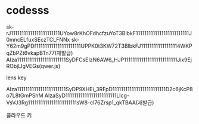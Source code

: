 # codesss


sk-rJ11111111111111111111111UYow8rKhOFdhcfzuYoT3BlbkF1111111111111111111111111J0mncELfuxSEczTCLFNNx
sk-Y62m9gPDf111111111111111111111UPPK0t3KW72T3BlbkFJ111111111111111114WKPqZbPZt6vkapBTn77(재발급)
AIza11111111111111111111111SyDFCsEIzN6AW6_HJP1111111111111111111111111Jix9EjRObjLIgVEGs(qwer.js)


lens key


AIza11111111111111111111111SyDP9XHEi_3RFpD1111111111111111111111111D2c6jKcP8o7L8tGmPShM
AIzaSyD111111111111111111111111LIcg-VsVJ3Rg11111111111111111111111sW8-cI76Zrsp1_qkTBAA(재발급)


클라우드 키



<!DOCTYPE html>
<html lang="en">

<head>
    <meta charset="UTF-8">
    <meta name="viewport" content="width=device-width, initial-scale=1.0">
    <script src="https://code.jquery.com/jquery-3.7.1.js"></script>
    <link href="https://cdn.jsdelivr.net/npm/bootstrap@5.3.1/dist/css/bootstrap.min.css" rel="stylesheet">
    <script src="https://cdn.jsdelivr.net/npm/bootstrap@5.3.1/dist/js/bootstrap.bundle.min.js"></script>
    <script src="https://ajax.googleapis.com/ajax/libs/jquery/2.2.2/jquery.min.js"></script>
    <script src="https://code.jquery.com/jquery-3.7.1.js"></script>
    <style>
        .fakeimg {
            height: 200px;
            background: #aaa;
        }

        body {
            background-color: rgb(52, 52, 57);
            color: white;
            margin: 0;
        }

        .nav {
            height: 60px;
            border-bottom: 1px solid black;
            display: flex;
            align-items: center;
            justify-content: space-between;
            background-color: #2a2a30;
            margin: 0;
            padding: 0 20px;
        }

        .nav-right-items {
            display: flex;
        }

        .nav-item,
        .company-name {
            color: rgb(255, 255, 255);
        }

        .nav-item {
            margin-left: 10px;
        }

        .company-name {
            margin-left: 20px;
            font-weight: bold;
        }

        .title {
            text-align: center;
            font-size: 3.5rem;
            margin-top: 80px;
            display: flex;
            align-items: center;
            justify-content: center;
        }

        .title img {
            max-width: 100px;
            max-height: 100px;
            margin-right: 20px;
        }

        .subtitle {
            text-align: center;
            font-size: 1.25rem;
            font-weight: 300;
        }

        .main {
            display: flex;
            flex-direction: column;
            align-items: center;
            justify-content: center;
            margin-right: 50px;
            margin-top: -15px;
        }

        .prices {
            display: flex;
            justify-content: center;
            align-items: center;
            flex-direction: row;
            gap: 20px;
        }

        .price-item {
            position: relative;
            width: 300px;
            height: 300px;
            border: 1px solid rgb(129, 127, 127);
            margin: 20px;
            border-radius: 4px;
            background-color: rgb(255, 255, 255);
            background-position: center;
            background-size: cover;
            background-repeat: no-repeat;
            border-radius: 20px;
        }

        .price-item-title {
            font-size: 1.5rem;
            background: rgb(232, 234, 237);
            text-align: center;
            height: 53px;
            line-height: 53px;
            border-bottom: 1px solid black;
            color: black;
        }

        .price-item-button {
            padding: .5rem 1rem;
            font-size: 1.25rem;
            line-height: 1.5;
            border-radius: .3rem;
            color: #ff0000;
            background-color: transparent;
            background-image: none;
            border-color: #000000;
            position: relative;
            left: -85px;
            margin-top: 0px;
            transform: translateX(43%);
        }

        .price-item-button--active {
            background-color: #d62222;
            color: white;
        }

        #fileform {
            margin-top: 0;
        }

        #results,
        #resultr {
            background-color: rgb(255, 255, 255);
            border: 1px solid rgb(110, 109, 109);
            margin-top: 20px;
            margin-left: 20px;
        }

        #textkan {
            margin-top: -190px;
            margin-right: 380px;
            text-align: center;
            border: none;
            resize: none;
            border-radius: 20px;
            display: flex;
            justify-content: center;
            align-items: center;
        }

        #textkaan {
            margin-top: -55px;
            margin-right: -380px;
            text-align: center;
            border: none;
            resize: none;
            border-radius: 20px;
            display: flex;
            justify-content: center;
            align-items: center;
            
        }

        #gimage {
            margin: 20px;
            border-radius: 20px;
        }


        .upload-section {
            display: flex;
            flex-direction: column;
            align-items: center;
            gap: 10px;
            margin-left: 85px;
            margin-top: 80px;
        }

        .result-section {
            display: flex;
            flex-direction: column;
            align-items: center;
            gap: 10px;
        }

        /* "그림에 대해 말씀하세요" 섹션의 스타일 수정 */
        .input-group.mb-3 {
            max-width: 300px;
            margin: auto;
        }

        .form-control {
            width: 100%;
        }

        .btn.btn-success {
            width: 100%;
        }

        .input-group.mb-3 {
            max-width: 300px;
            margin: auto;
            display: none;
        }

    </style>
</head>

<body>
    <!-- 네비게이션 및 메인 섹션 -->
    <div class="nav">
        <div class="company-name">
            Image Analysis
        </div>
    </div>
    <div class="main">
        <!-- 이미지 분석 섹션 -->
        <div class="title">
            <img src="./현미경.png" alt="이미지">
            Image Analysis
        </div>
        <div class="subtitle">이미지 분석 웹 페이지입니다.<br> 파일 선택에서 분석하고자 하는 이미지를 선택한 뒤 Submit을 눌러주세요.</div>
        <div class="prices">
            <!-- 이미지 표시 섹션 -->
            <div class="price-item" id="image-container"></div>
            <!-- 결과 표시 섹션 -->
            <div class="result-section">
                <textarea name="results" id="results" cols="50" rows="10" style="display: none;"></textarea>
                <textarea name="resultr" id="resultr" cols="50" rows="10" style="display: none;"></textarea>
            </div>
            <img id="gimage" style="border: 5px solid #555; background-color: rgb(255, 255, 255); width: 300px; height: 300px; ">
        </div>
        <!-- 이미지 업로드 및 분석 섹션 -->
        <div class="upload-section">
            <div>
                <!-- 이미지 업로드 폼 -->
                <input type="file" name="fileField" id="fileField" onChange="uploadFiles(this.files)">
                <!-- 이미지 타입 선택 폼 -->
                <form id="fileform" action="">
                    <select name="type" id="detectionType" style="display: none;">
                        <option value="LABEL_DETECTION" selected>LABEL_DETECTION</option>
                    </select>
                </form>
            </div>
            <!-- 이미지 분석 버튼 -->
            <button class="price-item-button price-item-button--active" onclick="Send()">Submit</button>
            <!-- 추가 버튼 (예: 대답하기) -->
            <button class="btn btn-success" type="submit" onclick="Draw()" id="btnSend" style="display: none;">대답하기</button>
        </div>
        <textarea name="textkan" id="textkan" cols="37" rows="2" font size="60">↑선택한 이미지</textarea>
        <textarea name="textkaan" id="textkaan" cols="37" rows="2">↑비슷한 이미지</textarea>
    </div>
    <!-- 그림에 대해 말씀하세요 섹션 -->
    <div class="input-group mb-3">
        <input type="text" class="form-control" placeholder="그림에 대해 말씀하세요" id="imgMsg">
    </div>

    <!-- 추가 스크립트 -->
    <script src="chat.js"></script>
    <script>
        // 이미지 관련 코드 및 함수
        var VISION_API_KEY = "AIzaSyDLIcg-VsVJ3RgsW8-cI76Zrsp1_qkTBAA";
        var CV_URL = 'https://vision.googleapis.com/v1/images:annotate?key=' + VISION_API_KEY;
        var imagestring = "";

        // 파일 처리 함수
        function processFile(event) {
            var content = event.target.result;
            imagestring = content.replace('data:image/jpeg;base64,', '');

            // 이미지를 미리보기로 표시
            var imageContainer = document.getElementById('image-container');
            imageContainer.style.backgroundImage = 'url(' + content + ')';
            imageContainer.style.backgroundPosition = 'center';
            imageContainer.style.backgroundSize = 'cover';
            imageContainer.style.backgroundRepeat = 'no-repeat';
        }

        // 파일 업로드 함수
        function uploadFiles(files) {
            var file = files[0];
            var reader = new FileReader();
            reader.onloadend = function (event) {
                processFile(event);
                // 이미지 업로드 시 select를 LABEL_DETECTION으로 변경
                document.getElementById('detectionType').value = 'LABEL_DETECTION';
            };
            reader.readAsDataURL(file);
        }

        // 이미지 분석 및 결과 표시 함수
        function Send() {
            var detectionType = $('#fileform select[name=type]').val();
            console.log("Detection Type:", detectionType);

            var request = {
                requests: [{
                    image: {
                        content: imagestring
                    },
                    features: [{
                        type: detectionType,
                        maxResults: 200
                    }]
                }]
            };

            $.ajax({
                type: "POST",
                url: CV_URL,
                headers: {
                    "Accept": "application/json",
                    "Content-Type": "application/json"
                },
                data: JSON.stringify(request),
                contentType: "application/json; charset=utf-8"
            }).done(function (response) {
                // displayJSON 함수 호출 (가정: 이 함수가 정의되어 있다고 가정)
                displayJSON(response);

                // resultr 텍스트 영역의 내용을 가져와서 imgMsg 입력 필드에 설정
                var resultrText = $('#resultr').val();
                $('#imgMsg').val(resultrText);

                // "btnSend" 버튼 클릭
                $('#btnSend').click();
            }).fail(function (error) {
                alert("!/error  js에서 에러발생: " + error);
            });
        }

        // displayJSON 함수 추가
        function displayJSON(data) {
            var contents = JSON.stringify(data, null, 4);
            $('#results').text(contents);

            var dlabels = "";
            var labels = data.responses[0].labelAnnotations;

            console.log(labels);

            labels.forEach(function (label) {
                dlabels += label.description + "\n";
            });
            $('#resultr').text(dlabels);
        }
    </script>
</body>

</html>






chat.js

var OPENAI_API_KEY =
'sk-Y62m9gPDfUP111111111111111111111111111111PK0t3KW72T3BlbkFJ4WKPqZ1111111111111111111111111111111111bPZt6vkapBTn77';

function Send(){

  var sQuestion = txtMsg.value;
  var data = {
    model: "text-davinci-003",
    prompt: sQuestion,
    max_tokens: 2048,
    temperature: 0
}  
$.ajax({
  type: "POST",
  url: 'https://api.openai.com/v1/completions',
  headers:{
    "Accept" : "application/json",
    "Content-Type": "application/json", 
    "Authorization": "Bearer " +  OPENAI_API_KEY },
  data: JSON.stringify(data),

}).done(function(response) {


     var sanswer = response.choices[0].text
     txtOut.value = sanswer

}).fail(function(error) {
  alert("!/js/user.js에서 에러발생: " + error.statusText);
  console.log(error)
});
}

function Draw(){

  var sQuestion = imgMsg.value;
  var data = {
    prompt: sQuestion,
    n:2,
    size: "512x512"
}  
$.ajax({
  type: "POST",
  url: 'https://api.openai.com/v1/images/generations',
  headers:{
    "Accept" : "application/json",
    "Content-Type": "application/json", 
    "Authorization": "Bearer " +  OPENAI_API_KEY },
  data: JSON.stringify(data),

}).done(function(response) {

      gimage.src = response.data[0].url
      gimage2.src = response.data[0].url

}).fail(function(error) {
  alert("!/js/user.js에서 에러발생: " + error.statusText);
  console.log(error)
});
}


        let ChatObject = {
                getAnswer: function() {
            
                  alert("$.ajax 실행")
                  var data = {
                        model: "text-davinci-003",
                        prompt: "가을에 듣기 좋은 음악이 뭘까",
                        max_tokens: 2048,
                        temperature: 0
                  }  
                  $.ajax({
                    type: "POST",
                    url: 'https://api.openai.com/v1/completions',
                    headers:{
                        "Accept" : "application/json",
                        "Content-Type": "application/json", 
                        "Authorization": "Bearer " +  OPENAI_API_KEY },
                    data: JSON.stringify(data),
            
                  }).done(function(response) {
            
                         console.log(response)
                         alert(response.choices[0].text)
            
                  }).fail(function(error) {
                    alert("!/js/user.js에서 에러발생: " + error.statusText);
                    console.log(error)
                  });
                },
               }
              
              //  ChatObject.getAnswer();



qwer.js

var VISION_API_KEY = "AIz1111111111111111111111aSyDFCsEIzN6AW6_HJ111111111111111111111111PJix9EjRObjLIgVEGs";
var CV_URL = 'https://vision.googleapis.com/v1/images:annotate?key=' + VISION_API_KEY;

var imagestring = null;
var labels = null; // labels 변수를 전역 스코프에서 선언

function processFile(event) {
    var content = event.target.result;
    imagestring = content.replace('data:image/jpeg;base64,', '');
}

function uploadFiles(files) {
    var file = files[0];
    var reader = new FileReader();
    reader.onloadend = processFile;
    reader.readAsDataURL(file);
}

function Send() {
    var request = {
        requests: [{
            image: {
                content: imagestring
            },
            features: [{
                type: $('#fileform [name=type]').val(),
                maxResults: 200
            }]
        }]
    };

    $.ajax({
        type: "POST",
        url: CV_URL,
        headers: {
            "Accept": "application/json",
            "Content-Type": "application/json"
        },
        data: JSON.stringify(request),
        contentType: "application/json; charset=utf-8"
    }).done(displayJSON)
        .fail(function (error) {
            alert("!/error  js에서 에러발생: " + error);
        });
}

function displayJSON(data) {
    var contents = JSON.stringify(data, null, 4);
    $('#results').text(contents);

    // label detect인 경우만 해당됨
    var dlabels = "";
    labels = data.responses[0].labelAnnotations;
    console.log(labels);
    labels.forEach(function (label) {
        dlabels += label.description + "\n";
    });
    $('#resultr').text(dlabels);
}
